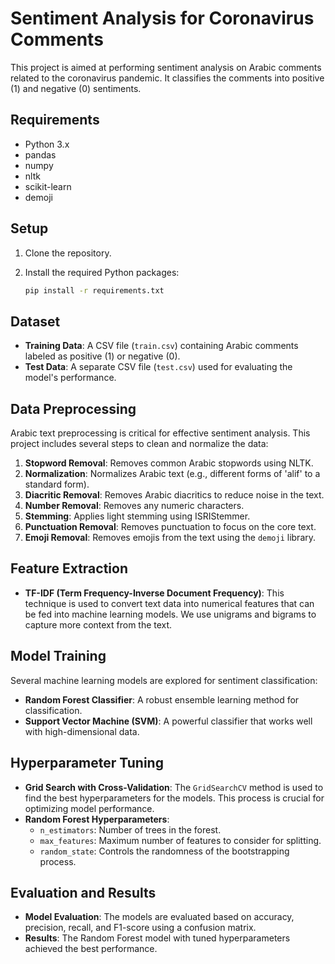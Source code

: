 
# Sentiment Analysis for Coronavirus Comments

This project is aimed at performing sentiment analysis on Arabic comments related to the coronavirus pandemic. It classifies the comments into positive (1) and negative (0) sentiments.


## Requirements

- Python 3.x
- pandas
- numpy
- nltk
- scikit-learn
- demoji

## Setup

1. Clone the repository.
2. Install the required Python packages:

   ```bash
   pip install -r requirements.txt

## Dataset

- **Training Data**: A CSV file (`train.csv`) containing Arabic comments labeled as positive (1) or negative (0).
- **Test Data**: A separate CSV file (`test.csv`) used for evaluating the model's performance.


## Data Preprocessing

Arabic text preprocessing is critical for effective sentiment analysis. This project includes several steps to clean and normalize the data:

1. **Stopword Removal**: Removes common Arabic stopwords using NLTK.
2. **Normalization**: Normalizes Arabic text (e.g., different forms of 'alif' to a standard form).
3. **Diacritic Removal**: Removes Arabic diacritics to reduce noise in the text.
4. **Number Removal**: Removes any numeric characters.
5. **Stemming**: Applies light stemming using ISRIStemmer.
6. **Punctuation Removal**: Removes punctuation to focus on the core text.
7. **Emoji Removal**: Removes emojis from the text using the `demoji` library.

## Feature Extraction

- **TF-IDF (Term Frequency-Inverse Document Frequency)**: This technique is used to convert text data into numerical features that can be fed into machine learning models. We use unigrams and bigrams to capture more context from the text.

## Model Training

Several machine learning models are explored for sentiment classification:

- **Random Forest Classifier**: A robust ensemble learning method for classification.
- **Support Vector Machine (SVM)**: A powerful classifier that works well with high-dimensional data.

## Hyperparameter Tuning

- **Grid Search with Cross-Validation**: The `GridSearchCV` method is used to find the best hyperparameters for the models. This process is crucial for optimizing model performance.
- **Random Forest Hyperparameters**: 
  - `n_estimators`: Number of trees in the forest.
  - `max_features`: Maximum number of features to consider for splitting.
  - `random_state`: Controls the randomness of the bootstrapping process.

## Evaluation and Results

- **Model Evaluation**: The models are evaluated based on accuracy, precision, recall, and F1-score using a confusion matrix.
- **Results**: The Random Forest model with tuned hyperparameters achieved the best performance.
  
